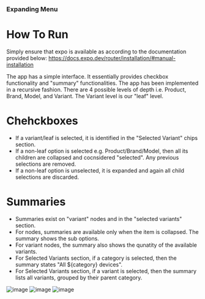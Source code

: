 ### Expanding Menu

# How To Run
Simply ensure that expo is available as according to the documentation provided below:
https://docs.expo.dev/router/installation/#manual-installation

The app has a simple interface. It essentially provides checkbox functionality and "summary" functionalities.
The app has been implemented in a recursive fashion. There are 4 possible levels of depth i.e. Product, Brand, Model, and Variant.
The Variant level is our "leaf" level.

# Chehckboxes
- If a variant/leaf is selected, it is identified in the "Selected Variant" chips section.
- If a non-leaf option is selected e.g. Product/Brand/Model, then all its children are collapsed and cocnsidered "selected". Any previous selections are removed.
- If a non-leaf option is unselected, it is expanded and again all child selections are discarded.

# Summaries
- Summaries exist on "variant" nodes and in the "selected variants" section.
- For nodes, summaries are available only when the item is collapsed. The summary shows the sub options.
- For variant nodes, the summary also shows the qunatity of the available variants.
- For Selected Variants section, if a category is selected, then the summary states "All ${category} devices".
- For Selected Variants section, if a variant is selected, then the summary lists all variants, grouped by their parent category.

![image](https://github.com/Raja-Salman-Tariq/ExpandingMenu/assets/46603998/8937fbf9-c6fd-4242-a9a6-05aa5d5a7b01)
![image](https://github.com/Raja-Salman-Tariq/ExpandingMenu/assets/46603998/cd00ee74-93f9-4b1a-b399-c397cab913a2)
![image](https://github.com/Raja-Salman-Tariq/ExpandingMenu/assets/46603998/08d691b3-1620-4fbb-a9cf-88bebab19735)

